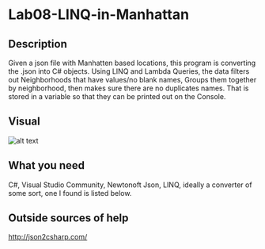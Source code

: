 # Lab08-LINQ-in-Manhattan


## Description
Given a json file with Manhatten based locations, this program is converting the .json into C# objects. Using LINQ and Lambda Queries, the data filters out Neighborhoods that have values/no blank names, Groups them together by neighborhood, then makes sure there are no duplicates names. That is stored in a variable so that they can be printed out on the Console. 

## Visual
![alt text]()


## What you need
C#, Visual Studio Community, Newtonoft Json, LINQ, ideally a converter of some sort, one I found is listed below. 

## Outside sources of help
http://json2csharp.com/

